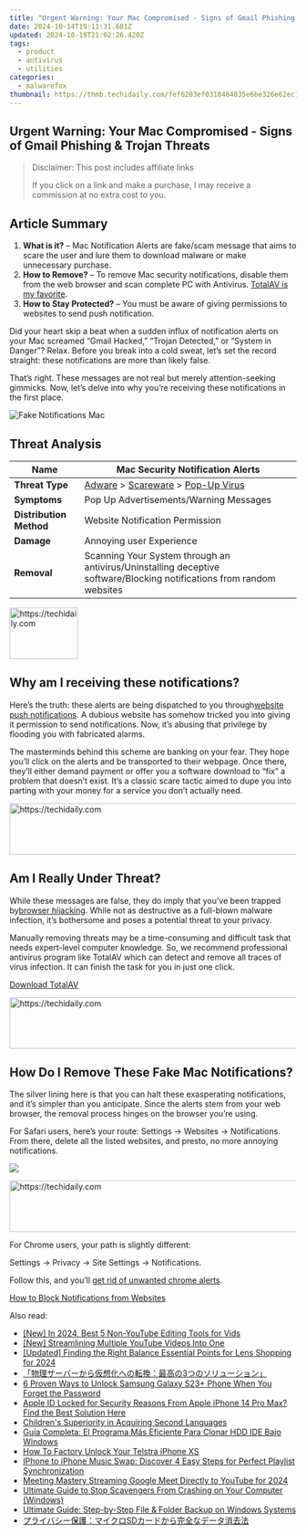 ```yaml
---
title: "Urgent Warning: Your Mac Compromised - Signs of Gmail Phishing & Trojan Threats"
date: 2024-10-14T19:11:31.681Z
updated: 2024-10-19T21:02:26.420Z
tags:
  - product
  - antivirus
  - utilities
categories:
  - malwarefox
thumbnail: https://thmb.techidaily.com/fef6203ef0318484835e6be326e62ec1be7635f93248db2ddf9a669b098df892.jpg
---
```


## Urgent Warning: Your Mac Compromised - Signs of Gmail Phishing & Trojan Threats

>  Disclaimer: This post includes affiliate links
>
>  If you click on a link and make a purchase, I may receive a commission at no extra cost to you.
>

## Article Summary

1. **What is it?** – Mac Notification Alerts are fake/scam message that aims to scare the user and lure them to download malware or make unnecessary purchase.
2. **How to Remove?** – To remove Mac security notifications, disable them from the web browser and scan complete PC with Antivirus. [TotalAV is my favorite](https://tools.techidaily.com/malwarefox/products/).
3. **How to Stay Protected?** – You must be aware of giving permissions to websites to send push notification.

Did your heart skip a beat when a sudden influx of notification alerts on your Mac screamed “Gmail Hacked,” “Trojan Detected,” or “System in Danger”? Relax. Before you break into a cold sweat, let’s set the record straight: these notifications are more than likely false.

That’s right. These messages are not real but merely attention-seeking gimmicks. Now, let’s delve into why you’re receiving these notifications in the first place.

![Fake Notifications Mac](https://www.malwarefox.com/wp-content/uploads/2024/02/Fake-Notifications-Mac.webp)

## Threat Analysis

| **Name**                | Mac Security Notification Alerts                                                                                                                                      |
| ----------------------- | --------------------------------------------------------------------------------------------------------------------------------------------------------------------- |
| **Threat Type**         | [Adware](https://tools.techidaily.com/malwarefox/products/) \> [Scareware](https://tools.techidaily.com/malwarefox/products/) \> [Pop-Up Virus](https://tools.techidaily.com/malwarefox/products/) |
| **Symptoms**            | Pop Up Advertisements/Warning Messages                                                                                                                                |
| **Distribution Method** | Website Notification Permission                                                                                                                                       |
| **Damage**              | Annoying user Experience                                                                                                                                              |
| **Removal**             | Scanning Your System through an antivirus/Uninstalling deceptive software/Blocking notifications from random websites                                                 |

<!-- affiliate ads begin -->
<a href="https://aligracehair.sjv.io/c/5597632/2135393/19272" target="_top" id="2135393">
  <img src="//a.impactradius-go.com/display-ad/19272-2135393" border="0" alt="https://techidaily.com" width="120" height="90"/>
</a>
<img height="0" width="0" src="https://aligracehair.sjv.io/i/5597632/2135393/19272" style="position:absolute;visibility:hidden;" border="0" />
<!-- affiliate ads end -->

## Why am I receiving these notifications?

Here’s the truth: these alerts are being dispatched to you through[website push notifications](https://tools.techidaily.com/malwarefox/products/). A dubious website has somehow tricked you into giving it permission to send notifications. Now, it’s abusing that privilege by flooding you with fabricated alarms.

The masterminds behind this scheme are banking on your fear. They hope you’ll click on the alerts and be transported to their webpage. Once there, they’ll either demand payment or offer you a software download to “fix” a problem that doesn’t exist. It’s a classic scare tactic aimed to dupe you into parting with your money for a service you don’t actually need.

<!-- affiliate ads begin -->
<a href="https://imp.i357552.net/c/5597632/1030129/11832" target="_top" id="1030129">
  <img src="//a.impactradius-go.com/display-ad/11832-1030129" border="0" alt="https://techidaily.com" width="720" height="90"/>
</a>
<img height="0" width="0" src="https://imp.i357552.net/i/5597632/1030129/11832" style="position:absolute;visibility:hidden;" border="0" />
<!-- affiliate ads end -->

## Am I Really Under Threat?

While these messages are false, they do imply that you’ve been trapped by[browser hijacking](https://tools.techidaily.com/malwarefox/products/). While not as destructive as a full-blown malware infection, it’s bothersome and poses a potential threat to your privacy.

Manually removing threats may be a time-consuming and difficult task that needs expert-level computer knowledge. So, we recommend professional antivirus program like TotalAV which can detect and remove all traces of virus infection. It can finish the task for you in just one click.

[Download TotalAV](https://tools.techidaily.com/malwarefox/products/)

<!-- affiliate ads begin -->
<a href="https://malaysia-healthcare-travel-council.pxf.io/c/5597632/1557743/17382" target="_top" id="1557743">
  <img src="//a.impactradius-go.com/display-ad/17382-1557743" border="0" alt="https://techidaily.com" width="728" height="90"/>
</a>
<img height="0" width="0" src="https://malaysia-healthcare-travel-council.pxf.io/i/5597632/1557743/17382" style="position:absolute;visibility:hidden;" border="0" />
<!-- affiliate ads end -->

## How Do I Remove These Fake Mac Notifications?

The silver lining here is that you can halt these exasperating notifications, and it’s simpler than you anticipate. Since the alerts stem from your web browser, the removal process hinges on the browser you’re using.

For Safari users, here’s your route: Settings -> Websites -> Notifications. From there, delete all the listed websites, and presto, no more annoying notifications.

![](https://www.malwarefox.com/wp-content/uploads/2024/02/safari-notifications.webp)

<!-- affiliate ads begin -->
<a href="https://ephamedtechinc.pxf.io/c/5597632/2137222/26400" target="_top" id="2137222">
  <img src="//a.impactradius-go.com/display-ad/26400-2137222" border="0" alt="https://techidaily.com" width="728" height="90"/>
</a>
<img height="0" width="0" src="https://ephamedtechinc.pxf.io/i/5597632/2137222/26400" style="position:absolute;visibility:hidden;" border="0" />
<!-- affiliate ads end -->

For Chrome users, your path is slightly different: 

Settings -> Privacy -> Site Settings -> Notifications. 

Follow this, and you’ll [get rid of unwanted chrome alerts](https://tools.techidaily.com/malwarefox/products/).

[How to Block Notifications from Websites](https://tools.techidaily.com/malwarefox/products/)

<ins class="adsbygoogle"
     style="display:block"
     data-ad-format="autorelaxed"
     data-ad-client="ca-pub-7571918770474297"
     data-ad-slot="1223367746"></ins>

<ins class="adsbygoogle"
     style="display:block"
     data-ad-client="ca-pub-7571918770474297"
     data-ad-slot="8358498916"
     data-ad-format="auto"
     data-full-width-responsive="true"></ins>

<span class="atpl-alsoreadstyle">Also read:</span>
<div><ul>
<li><a href="https://youtube-data.techidaily.com/n-2024-best-5-non-youtube-editing-tools-for-vids/"><u>[New] In 2024, Best 5 Non-YouTube Editing Tools for Vids</u></a></li>
<li><a href="https://youtube-tips.techidaily.com/treamlining-multiple-youtube-videos-into-one/"><u>[New] Streamlining Multiple YouTube Videos Into One</u></a></li>
<li><a href="https://fox-direct.techidaily.com/updated-finding-the-right-balance-essential-points-for-lens-shopping-for-2024/"><u>[Updated] Finding the Right Balance Essential Points for Lens Shopping for 2024</u></a></li>
<li><a href="https://win-premium.techidaily.com/1728493819254-3/"><u>「物理サーバーから仮想化への転換：最高の3つのソリューション」</u></a></li>
<li><a href="https://android-unlock.techidaily.com/6-proven-ways-to-unlock-samsung-galaxy-s23plus-phone-when-you-forget-the-password-by-drfone-android/"><u>6 Proven Ways to Unlock Samsung Galaxy S23+ Phone When You Forget the Password</u></a></li>
<li><a href="https://apple-account.techidaily.com/apple-id-locked-for-security-reasons-from-apple-iphone-14-pro-max-find-the-best-solution-here-by-drfone-ios/"><u>Apple ID Locked for Security Reasons From Apple iPhone 14 Pro Max? Find the Best Solution Here</u></a></li>
<li><a href="https://mondly-stories.techidaily.com/childrens-superiority-in-acquiring-second-languages/"><u>Children's Superiority in Acquiring Second Languages</u></a></li>
<li><a href="https://win-premium.techidaily.com/guia-completa-el-programa-mas-eficiente-para-clonar-hdd-ide-bajo-windows/"><u>Guía Completa: El Programa Más Eficiente Para Clonar HDD IDE Bajo Windows</u></a></li>
<li><a href="https://sim-unlock.techidaily.com/how-to-factory-unlock-your-telstra-iphone-xs-by-drfone-ios/"><u>How To Factory Unlock Your Telstra iPhone XS</u></a></li>
<li><a href="https://win-premium.techidaily.com/iphone-to-iphone-music-swap-discover-4-easy-steps-for-perfect-playlist-synchronization/"><u>IPhone to iPhone Music Swap: Discover 4 Easy Steps for Perfect Playlist Synchronization</u></a></li>
<li><a href="https://youtube-lab.techidaily.com/ng-mastery-streaming-google-meet-directly-to-youtube-for-2024/"><u>Meeting Mastery Streaming Google Meet Directly to YouTube for 2024</u></a></li>
<li><a href="https://win-able.techidaily.com/ultimate-guide-to-stop-scavengers-from-crashing-on-your-computer-windows/"><u>Ultimate Guide to Stop Scavengers From Crashing on Your Computer (Windows)</u></a></li>
<li><a href="https://win-premium.techidaily.com/ultimate-guide-step-by-step-file-and-folder-backup-on-windows-systems/"><u>Ultimate Guide: Step-by-Step File & Folder Backup on Windows Systems</u></a></li>
<li><a href="https://win-premium.techidaily.com/1728473082668-sd/"><u>プライバシー保護：マイクロSDカードから完全なデータ消去法</u></a></li>
</ul></div>

